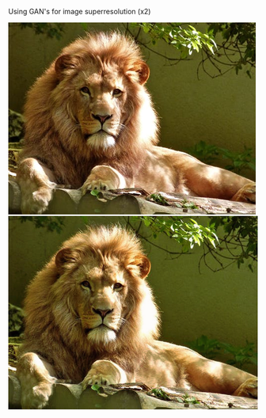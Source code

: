 Using GAN's for image superresolution (x2)

![lowres](images/image14_original.jpg)
![highres](images/image14_highres2.png)
